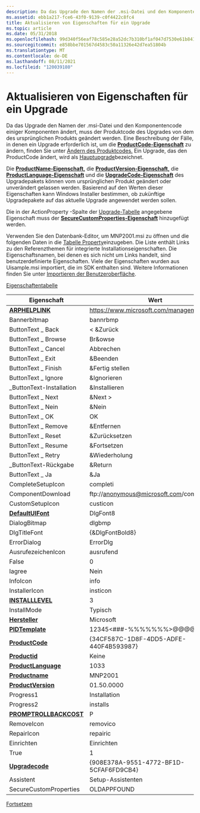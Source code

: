 ```yaml
---
description: Da das Upgrade den Namen der .msi-Datei und den Komponentencode einiger Komponenten ändert, muss der Produktcode des Upgrades von dem des ursprünglichen Produkts geändert werden.
ms.assetid: ebb1a217-fce6-43f0-9139-c0f4422c8fc4
title: Aktualisieren von Eigenschaften für ein Upgrade
ms.topic: article
ms.date: 05/31/2018
ms.openlocfilehash: 99d340f56eaf78c585e28a52dc7b310bf1af047d7530e61b841267bc0b83251a
ms.sourcegitcommit: e858bbe701567d4583c50a11326e42d7ea51804b
ms.translationtype: MT
ms.contentlocale: de-DE
ms.lasthandoff: 08/11/2021
ms.locfileid: "120039180"
---
```

# <a name="updating-properties-for-an-upgrade"></a>Aktualisieren von Eigenschaften für ein Upgrade

Da das Upgrade den Namen der .msi-Datei und den Komponentencode einiger Komponenten ändert, muss der Produktcode des Upgrades von dem des ursprünglichen Produkts geändert werden. Eine Beschreibung der Fälle, in denen ein Upgrade erforderlich ist, um die [**ProductCode-Eigenschaft**](productcode.md) zu ändern, finden Sie unter [Ändern des Produktcodes.](changing-the-product-code.md) Ein Upgrade, das den ProductCode ändert, wird als [Hauptupgrade](major-upgrades.md)bezeichnet.

Die [**ProductName-Eigenschaft,**](productname.md) die [**ProductVersion-Eigenschaft,**](productversion.md) die [**ProductLanguage-Eigenschaft**](productlanguage.md) und die [**UpgradeCode-Eigenschaft**](upgradecode.md) des Upgradepakets können vom ursprünglichen Produkt geändert oder unverändert gelassen werden. Basierend auf den Werten dieser Eigenschaften kann Windows Installer bestimmen, ob zukünftige Upgradepakete auf das aktuelle Upgrade angewendet werden sollen.

Die in der ActionProperty -Spalte der [Upgrade-Tabelle](upgrade-table.md) angegebene Eigenschaft muss der [**SecureCustomProperties-Eigenschaft**](securecustomproperties.md) hinzugefügt werden.

Verwenden Sie den Datenbank-Editor, um MNP2001.msi zu öffnen und die folgenden Daten in die [Tabelle Property](property-table.md)einzugeben. Die Liste enthält Links zu den Referenzthemen für integrierte Installationseigenschaften. Die Eigenschaftsnamen, bei denen es sich nicht um Links handelt, sind benutzerdefinierte Eigenschaften. Viele der Eigenschaften wurden aus Uisample.msi importiert, die im SDK enthalten sind. Weitere Informationen finden Sie unter [Importieren der Benutzeroberfläche](importing-the-user-interface.md).

[Eigenschaftentabelle](property-table.md)



| Eigenschaft                                         | Wert                                     |
|--------------------------------------------------|-------------------------------------------|
| [**ARPHELPLINK**](arphelplink.md)               | https://www.microsoft.com/management       |
| Bannerbitmap                                     | bannrbmp                                  |
| ButtonText \_ Back                                 | < &Zurück                                |
| ButtonText \_ Browse                               | Br&owse                                   |
| ButtonText \_ Cancel                               | Abbrechen                                    |
| ButtonText \_ Exit                                 | &Beenden                                     |
| ButtonText \_ Finish                               | &Fertig stellen                                   |
| ButtonText \_ Ignore                               | &Ignorieren                                   |
| \_ButtonText-Installation                              | &Installieren                                  |
| ButtonText \_ Next                                 | &Next >                                |
| ButtonText \_ Nein                                   | &Nein                                       |
| ButtonText \_ OK                                   | OK                                        |
| ButtonText \_ Remove                               | &Entfernen                                   |
| ButtonText \_ Reset                                | &Zurücksetzen                                    |
| ButtonText \_ Resume                               | &Fortsetzen                                   |
| ButtonText \_ Retry                                | &Wiederholung                                    |
| \_ButtonText-Rückgabe                               | &Return                                   |
| ButtonText \_ Ja                                  | &Ja                                      |
| CompleteSetupIcon                                | completi                                  |
| ComponentDownload                                | ftp://anonymous@microsoft.com/components/ |
| CustomSetupIcon                                  | custicon                                  |
| [**DefaultUIFont**](defaultuifont.md)           | DlgFont8                                  |
| DialogBitmap                                     | dlgbmp                                    |
| DlgTitleFont                                     | {&DlgFontBold8}                           |
| ErrorDialog                                      | ErrorDlg                                  |
| AusrufezeichenIcon                                  | ausrufend                                  |
| False                                            | 0                                         |
| Iagree                                           | Nein                                        |
| InfoIcon                                         | info                                      |
| InstallerIcon                                    | insticon                                  |
| [**INSTALLLEVEL**](installlevel.md)             | 3                                         |
| InstallMode                                      | Typisch                                   |
| [**Hersteller**](manufacturer.md)             | Microsoft                                 |
| [**PIDTemplate**](pidtemplate.md)               | 12345<\#\#\#-%%%%%%%>@@@@@          |
| [**ProductCode**](productcode.md)               | {34CF587C-1D8F-4DD5-ADFE-440F4B593987}    |
| [**Productid**](productid.md)                   | Keine                                      |
| [**ProductLanguage**](productlanguage.md)       | 1033                                      |
| [**Productname**](productname.md)               | MNP2001                                   |
| [**ProductVersion**](productversion.md)         | 01.50.0000                                |
| Progress1                                        | Installation                                |
| Progress2                                        | installs                                  |
| [**PROMPTROLLBACKCOST**](promptrollbackcost.md) | P                                         |
| RemoveIcon                                       | removico                                  |
| RepairIcon                                       | repairic                                  |
| Einrichten                                            | Einrichten                                     |
| True                                             | 1                                         |
| [**Upgradecode**](upgradecode.md)               | {908E378A-9551-4772-BF1D-5CFAF6FD9CB4}    |
| Assistent                                           | Setup-Assistenten                              |
| SecureCustomProperties                           | OLDAPPFOUND                               |



 

[Fortsetzen](updating-sequence-tables-for-an-upgrade.md)

 

 



